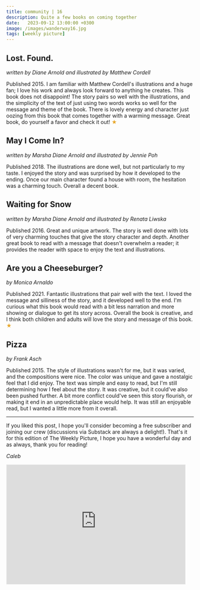 ```yaml
---
title: community | 16
description: Quite a few books on coming together
date:   2023-09-12 13:00:00 +0300
image: /images/wanderway16.jpg
tags: [weekly picture]
---
```


## Lost. Found.

*written by Diane Arnold and illustrated by Matthew Cordell*

Published 2015. I am familiar with Matthew Cordell's illustrations and a huge fan; I love his work and always look forward to anything he creates. This book does not disappoint! The story pairs so well with the illustrations, and the simplicity of the text of just using two words works so well for the message and theme of the book. There is lovely energy and character just oozing from this book that comes together with a warming message. Great book, do yourself a favor and check it out! <h style="color:#E7A526;">★</h>

## May I Come In?

*written by Marsha Diane Arnold and illustrated by Jennie Poh*

Published 2018. The illustrations are done well, but not particularly to my taste. I enjoyed the story and was surprised by how it developed to the ending. Once our main character found a house with room, the hesitation was a charming touch. Overall a decent book.

## Waiting for Snow

*written by Marsha Diane Arnold and illustrated by Renata Liwska*

Published 2016. Great and unique artwork. The story is well done with lots of very charming touches that give the story character and depth. Another great book to read with a message that doesn't overwhelm a reader; it provides the reader with space to enjoy the text and illustrations.

## Are you a Cheeseburger?

*by Monica Arnaldo*

Published 2021. Fantastic illustrations that pair well with the text. I loved the message and silliness of the story, and it developed well to the end. I'm curious what this book would read with a bit less narration and more showing or dialogue to get its story across. Overall the book is creative, and I think both children and adults will love the story and message of this book. <h style="color:#E7A526;">★</h>

## Pizza

*by Frank Asch*

Published 2015. The style of illustrations wasn't for me, but it was varied, and the compositions were nice. The color was unique and gave a nostalgic feel that I did enjoy. The text was simple and easy to read, but I'm still determining how I feel about the story. It was creative, but it could've also been pushed further. A bit more conflict could've seen this story flourish, or making it end in an unpredictable place would help. It was still an enjoyable read, but I wanted a little more from it overall.

***

If you liked this post, I hope you'll consider becoming a free subscriber and joining our crew (discussions via Substack are always a delight!). That's it for this edition of The Weekly Picture, I hope you have a wonderful day and as always, thank you for reading!

*Caleb*
    
<iframe src="https://thewanderway.substack.com/embed" width="480" height="320" style="border:1px solid #EEE; background:white;" frameborder="0" scrolling="no"></iframe>
